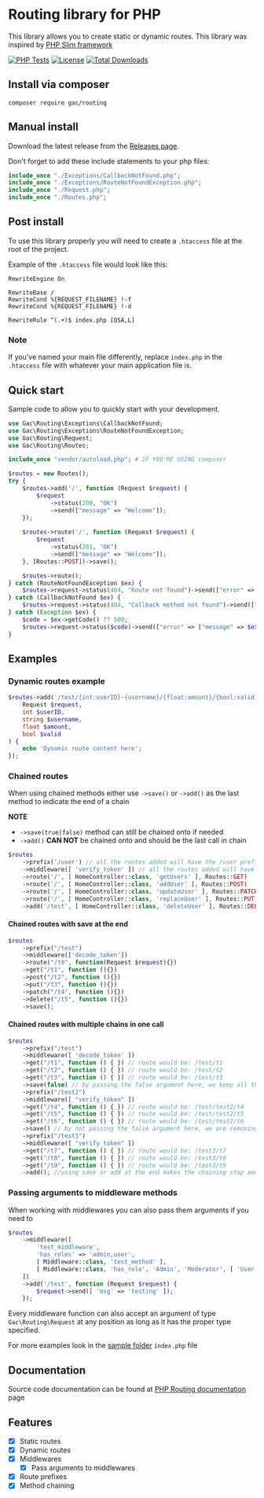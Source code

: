 # Routing library for PHP

This library allows you to create static or dynamic routes. This library was inspired
by [PHP Slim framework](https://www.slimframework.com/)

[![PHP Tests](https://github.com/gigili/PHP-routing/actions/workflows/php.yml/badge.svg?branch=main)](https://github.com/gigili/PHP-routing/actions/workflows/php.yml)
[![License](https://poser.pugx.org/gac/routing/license)](https://packagist.org/packages/gac/routing)
[![Total Downloads](https://poser.pugx.org/gac/routing/downloads)](https://packagist.org/packages/gac/routing)

## Install via composer

```shell
composer require gac/routing
```

## Manual install

Download the latest release from the [Releases page](https://github.com/gigili/PHP-routing/releases).

Don't forget to add these include statements to your php files:

```php
include_once "./Exceptions/CallbackNotFound.php";
include_once "./Exceptions/RouteNotFoundException.php";
include_once "./Request.php";
include_once "./Routes.php";
```

## Post install

To use this library properly you will need to create a `.htaccess` file at the root of the project.

Example of the `.htaccess` file would look like this:

```apacheconf
RewriteEngine On

RewriteBase /
RewriteCond %{REQUEST_FILENAME} !-f
RewriteCond %{REQUEST_FILENAME} !-d

RewriteRule ^(.+)$ index.php [QSA,L]
```

### Note

If you've named your main file differently, replace `index.php` in the `.htaccess` file with whatever your main
application file is.

## Quick start

Sample code to allow you to quickly start with your development.

```php
use Gac\Routing\Exceptions\CallbackNotFound;
use Gac\Routing\Exceptions\RouteNotFoundException;
use Gac\Routing\Request;
use Gac\Routing\Routes;

include_once "vendor/autoload.php"; # IF YOU'RE USING composer

$routes = new Routes();
try {
    $routes->add('/', function (Request $request) {
        $request
            ->status(200, "OK")
            ->send(["message" => "Welcome"]);
    });
    
    $routes->route('/', function (Request $request) {
        $request
            ->status(201, "OK")
            ->send(["message" => "Welcome"]);
    }, [Routes::POST])->save();

    $routes->route();
} catch (RouteNotFoundException $ex) {
    $routes->request->status(404, "Route not found")->send(["error" => ["message" => $ex->getMessage()]]);
} catch (CallbackNotFound $ex) {
    $routes->request->status(404, "Callback method not found")->send(["error" => ["message" => $ex->getMessage()]]);
} catch (Exception $ex) {
    $code = $ex->getCode() ?? 500;
    $routes->request->status($code)->send(["error" => ["message" => $ex->getMessage()]]);
}
```

## Examples

### Dynamic routes example

```php
$routes->add('/test/{int:userID}-{username}/{float:amount}/{bool:valid}', function (
    Request $request,
    int $userID,
    string $username,
    float $amount,
    bool $valid
) {
    echo 'Dynamic route content here';
});
```

### Chained routes

When using chained methods either use `->save()` or `->add()` as the last method to indicate the end of a chain

**NOTE**

* `->save(true|false)` method can still be chained onto if needed
* `->add()` **CAN NOT** be chained onto and should be the last call in chain

```php
$routes
    ->prefix('/user') // all the routes added will have the /user prefix
    ->middleware([ 'verify_token' ]) // all the routes added will have the verify_token middleware applied
    ->route('/', [ HomeController::class, 'getUsers' ], Routes::GET)
    ->route('/', [ HomeController::class, 'addUser' ], Routes::POST)
    ->route('/', [ HomeController::class, 'updateUser' ], Routes::PATCH)
    ->route('/', [ HomeController::class, 'replaceUser' ], Routes::PUT)
    ->add('/test', [ HomeController::class, 'deleteUser' ], Routes::DELETE);
```

#### Chained routes with save at the end

```php
$routes
    ->prefix("/test")
    ->middleware(['decode_token'])
    ->route("/t0", function(Request $request){})
    ->get("/t1", function (){})
    ->post("/t2", function (){})
    ->put("/t3", function (){})
    ->patch("/t4", function (){})
    ->delete("/t5", function (){})
    ->save();
```

#### Chained routes with multiple chains in one call

```php 
$routes
    ->prefix("/test")
    ->middleware([ 'decode_token' ])
    ->get("/t1", function () { }) // route would be: /test/t1
    ->get("/t2", function () { }) // route would be: /test/t2
    ->get("/t3", function () { }) // route would be: /test/t3
    ->save(false) // by passing the false argument here, we keep all the previous shared data from the chain (previous prefix(es) and middlewares)
    ->prefix("/test2")
    ->middleware([ "verify_token" ])
    ->get("/t4", function () { }) // route would be: /test/test2/t4
    ->get("/t5", function () { }) // route would be: /test/test2/t5
    ->get("/t6", function () { }) // route would be: /test/test2/t6
    ->save() // by not passing the false argument here, we are removing all shared data from the previous chains (previous prefix(es) and middlewares)
    ->prefix("/test3")
    ->middleware([ "verify_token" ])
    ->get("/t7", function () { }) // route would be: /test3/t7
    ->get("/t8", function () { }) // route would be: /test3/t8
    ->get("/t9", function () { }) // route would be: /test3/t9
    ->add(); //using save or add at the end makes the chaining stop and allows for other independent routes to be added
```

### Passing arguments to middleware methods

When working with middlewares you can also pass them arguments if you need to

```php
$routes
    ->middleware([
        'test_middleware',
        'has_roles' => 'admin,user',
        [ Middleware::class, 'test_method' ],
        [ Middleware::class, 'has_role', 'Admin', 'Moderator', [ 'User', 'Bot' ] ],
    ])
    ->add('/test', function (Request $request) {
        $request->send([ 'msg' => 'testing' ]);
    });
```

Every middleware function can also accept an argument of type `Gac\Routing\Request` at any position as long as it has
the proper type specified.

For more examples look in the [sample folder](/sample) `index.php` file

## Documentation

Source code documentation can be found at [PHP Routing documentation](https://gigili.github.io/PHP-routing/) page

## Features

* [x] Static routes
* [x] Dynamic routes
* [x] Middlewares
  * [x] Pass arguments to middlewares
* [x] Route prefixes
* [x] Method chaining

